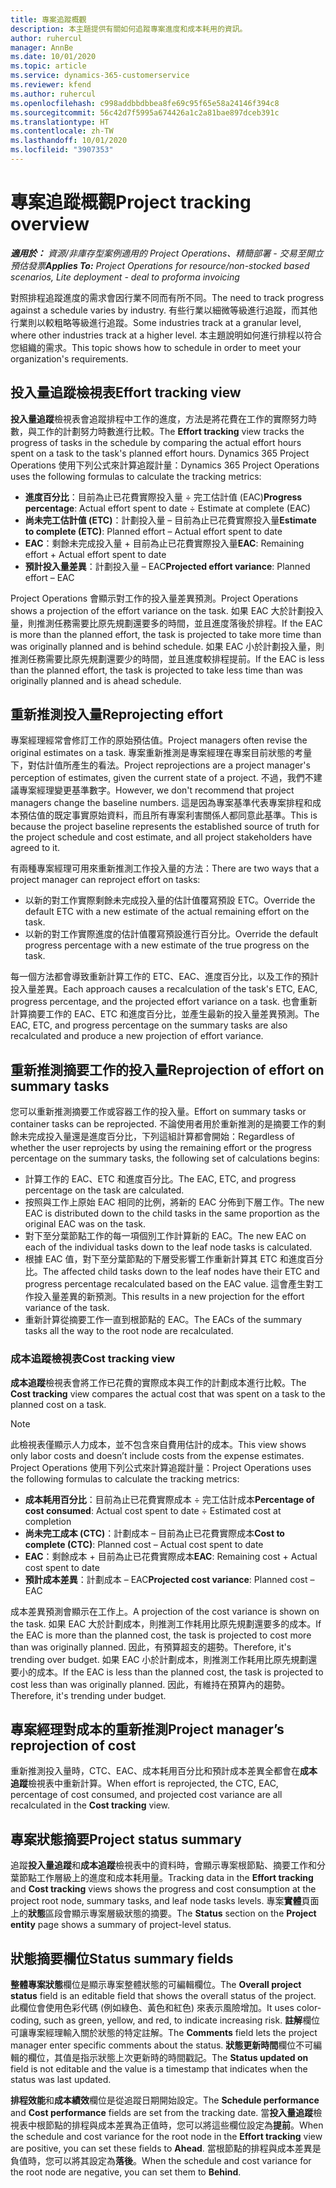 ```yaml
---
title: 專案追蹤概觀
description: 本主題提供有關如何追蹤專案進度和成本耗用的資訊。
author: ruhercul
manager: AnnBe
ms.date: 10/01/2020
ms.topic: article
ms.service: dynamics-365-customerservice
ms.reviewer: kfend
ms.author: ruhercul
ms.openlocfilehash: c998addbbdbbea8fe69c95f65e58a24146f394c8
ms.sourcegitcommit: 56c42d7f5995a674426a1c2a81bae897dceb391c
ms.translationtype: HT
ms.contentlocale: zh-TW
ms.lasthandoff: 10/01/2020
ms.locfileid: "3907353"
---
```

# <a name="project-tracking-overview"></a><span data-ttu-id="3d4e8-103">專案追蹤概觀</span><span class="sxs-lookup"><span data-stu-id="3d4e8-103">Project tracking overview</span></span>

<span data-ttu-id="3d4e8-104">_**適用於：** 資源/非庫存型案例適用的 Project Operations、精簡部署 - 交易至開立預估發票_</span><span class="sxs-lookup"><span data-stu-id="3d4e8-104">_**Applies To:** Project Operations for resource/non-stocked based scenarios, Lite deployment - deal to proforma invoicing_</span></span>

<span data-ttu-id="3d4e8-105">對照排程追蹤進度的需求會因行業不同而有所不同。</span><span class="sxs-lookup"><span data-stu-id="3d4e8-105">The need to track progress against a schedule varies by industry.</span></span> <span data-ttu-id="3d4e8-106">有些行業以細微等級進行追蹤，而其他行業則以較粗略等級進行追蹤。</span><span class="sxs-lookup"><span data-stu-id="3d4e8-106">Some industries track at a granular level, where other industries track at a higher level.</span></span> <span data-ttu-id="3d4e8-107">本主題說明如何進行排程以符合您組織的需求。</span><span class="sxs-lookup"><span data-stu-id="3d4e8-107">This topic shows how to schedule in order to meet your organization's requirements.</span></span>

## <a name="effort-tracking-view"></a><span data-ttu-id="3d4e8-108">投入量追蹤檢視表</span><span class="sxs-lookup"><span data-stu-id="3d4e8-108">Effort tracking view</span></span>

<span data-ttu-id="3d4e8-109">**投入量追蹤**檢視表會追蹤排程中工作的進度，方法是將花費在工作的實際努力時數，與工作的計劃努力時數進行比較。</span><span class="sxs-lookup"><span data-stu-id="3d4e8-109">The **Effort tracking** view tracks the progress of tasks in the schedule by comparing the actual effort hours spent on a task to the task's planned effort hours.</span></span> <span data-ttu-id="3d4e8-110">Dynamics 365 Project Operations 使用下列公式來計算追蹤計量：</span><span class="sxs-lookup"><span data-stu-id="3d4e8-110">Dynamics 365 Project Operations uses the following formulas to calculate the tracking metrics:</span></span>

- <span data-ttu-id="3d4e8-111">**進度百分比**：目前為止已花費實際投入量 ÷ 完工估計值 (EAC)</span><span class="sxs-lookup"><span data-stu-id="3d4e8-111">**Progress percentage**: Actual effort spent to date ÷ Estimate at complete (EAC)</span></span> 
- <span data-ttu-id="3d4e8-112">**尚未完工估計值 (ETC)**：計劃投入量 – 目前為止已花費實際投入量</span><span class="sxs-lookup"><span data-stu-id="3d4e8-112">**Estimate to complete (ETC)**: Planned effort – Actual effort spent to date</span></span> 
- <span data-ttu-id="3d4e8-113">**EAC**：剩餘未完成投入量 + 目前為止已花費實際投入量</span><span class="sxs-lookup"><span data-stu-id="3d4e8-113">**EAC**: Remaining effort + Actual effort spent to date</span></span> 
- <span data-ttu-id="3d4e8-114">**預計投入量差異**：計劃投入量 – EAC</span><span class="sxs-lookup"><span data-stu-id="3d4e8-114">**Projected effort variance**: Planned effort – EAC</span></span>

<span data-ttu-id="3d4e8-115">Project Operations 會顯示對工作的投入量差異預測。</span><span class="sxs-lookup"><span data-stu-id="3d4e8-115">Project Operations shows a projection of the effort variance on the task.</span></span> <span data-ttu-id="3d4e8-116">如果 EAC 大於計劃投入量，則推測任務需要比原先規劃還要多的時間，並且進度落後於排程。</span><span class="sxs-lookup"><span data-stu-id="3d4e8-116">If the EAC is more than the planned effort, the task is projected to take more time than was originally planned and is behind schedule.</span></span> <span data-ttu-id="3d4e8-117">如果 EAC 小於計劃投入量，則推測任務需要比原先規劃還要少的時間，並且進度較排程提前。</span><span class="sxs-lookup"><span data-stu-id="3d4e8-117">If the EAC is less than the planned effort, the task is projected to take less time than was originally planned and is ahead schedule.</span></span>

## <a name="reprojecting-effort"></a><span data-ttu-id="3d4e8-118">重新推測投入量</span><span class="sxs-lookup"><span data-stu-id="3d4e8-118">Reprojecting effort</span></span>

<span data-ttu-id="3d4e8-119">專案經理經常會修訂工作的原始預估值。</span><span class="sxs-lookup"><span data-stu-id="3d4e8-119">Project managers often revise the original estimates on a task.</span></span> <span data-ttu-id="3d4e8-120">專案重新推測是專案經理在專案目前狀態的考量下，對估計值所產生的看法。</span><span class="sxs-lookup"><span data-stu-id="3d4e8-120">Project reprojections are a project manager's perception of estimates, given the current state of a project.</span></span> <span data-ttu-id="3d4e8-121">不過，我們不建議專案經理變更基準數字。</span><span class="sxs-lookup"><span data-stu-id="3d4e8-121">However, we don't recommend that project managers change the baseline numbers.</span></span> <span data-ttu-id="3d4e8-122">這是因為專案基準代表專案排程和成本預估值的既定事實原始資料，而且所有專案利害關係人都同意此基準。</span><span class="sxs-lookup"><span data-stu-id="3d4e8-122">This is because the project baseline represents the established source of truth for the project schedule and cost estimate, and all project stakeholders have agreed to it.</span></span>

<span data-ttu-id="3d4e8-123">有兩種專案經理可用來重新推測工作投入量的方法：</span><span class="sxs-lookup"><span data-stu-id="3d4e8-123">There are two ways that a project manager can reproject effort on tasks:</span></span>

- <span data-ttu-id="3d4e8-124">以新的對工作實際剩餘未完成投入量的估計值覆寫預設 ETC。</span><span class="sxs-lookup"><span data-stu-id="3d4e8-124">Override the default ETC with a new estimate of the actual remaining effort on the task.</span></span> 
- <span data-ttu-id="3d4e8-125">以新的對工作實際進度的估計值覆寫預設進行百分比。</span><span class="sxs-lookup"><span data-stu-id="3d4e8-125">Override the default progress percentage with a new estimate of the true progress on the task.</span></span>

<span data-ttu-id="3d4e8-126">每一個方法都會導致重新計算工作的 ETC、EAC、進度百分比，以及工作的預計投入量差異。</span><span class="sxs-lookup"><span data-stu-id="3d4e8-126">Each approach causes a recalculation of the task's ETC, EAC, progress percentage, and the projected effort variance on a task.</span></span> <span data-ttu-id="3d4e8-127">也會重新計算摘要工作的 EAC、ETC 和進度百分比，並產生最新的投入量差異預測。</span><span class="sxs-lookup"><span data-stu-id="3d4e8-127">The EAC, ETC, and progress percentage on the summary tasks are also recalculated and produce a new projection of effort variance.</span></span>

## <a name="reprojection-of-effort-on-summary-tasks"></a><span data-ttu-id="3d4e8-128">重新推測摘要工作的投入量</span><span class="sxs-lookup"><span data-stu-id="3d4e8-128">Reprojection of effort on summary tasks</span></span>

<span data-ttu-id="3d4e8-129">您可以重新推測摘要工作或容器工作的投入量。</span><span class="sxs-lookup"><span data-stu-id="3d4e8-129">Effort on summary tasks or container tasks can be reprojected.</span></span> <span data-ttu-id="3d4e8-130">不論使用者用於重新推測的是摘要工作的剩餘未完成投入量還是進度百分比，下列這組計算都會開始：</span><span class="sxs-lookup"><span data-stu-id="3d4e8-130">Regardless of whether the user reprojects by using the remaining effort or the progress percentage on the summary tasks, the following set of calculations begins:</span></span>

- <span data-ttu-id="3d4e8-131">計算工作的 EAC、ETC 和進度百分比。</span><span class="sxs-lookup"><span data-stu-id="3d4e8-131">The EAC, ETC, and progress percentage on the task are calculated.</span></span>
- <span data-ttu-id="3d4e8-132">按照與工作上原始 EAC 相同的比例，將新的 EAC 分佈到下層工作。</span><span class="sxs-lookup"><span data-stu-id="3d4e8-132">The new EAC is distributed down to the child tasks in the same proportion as the original EAC was on the task.</span></span>
- <span data-ttu-id="3d4e8-133">對下至分葉節點工作的每一項個別工作計算新的 EAC。</span><span class="sxs-lookup"><span data-stu-id="3d4e8-133">The new EAC on each of the individual tasks down to the leaf node tasks is calculated.</span></span> 
- <span data-ttu-id="3d4e8-134">根據 EAC 值，對下至分葉節點的下層受影響工作重新計算其 ETC 和進度百分比。</span><span class="sxs-lookup"><span data-stu-id="3d4e8-134">The affected child tasks down to the leaf nodes have their ETC and progress percentage recalculated based on the EAC value.</span></span> <span data-ttu-id="3d4e8-135">這會產生對工作投入量差異的新預測。</span><span class="sxs-lookup"><span data-stu-id="3d4e8-135">This results in a new projection for the effort variance of the task.</span></span> 
- <span data-ttu-id="3d4e8-136">重新計算從摘要工作一直到根節點的 EAC。</span><span class="sxs-lookup"><span data-stu-id="3d4e8-136">The EACs of the summary tasks all the way to the root node are recalculated.</span></span>

### <a name="cost-tracking-view"></a><span data-ttu-id="3d4e8-137">成本追蹤檢視表</span><span class="sxs-lookup"><span data-stu-id="3d4e8-137">Cost tracking view</span></span> 

<span data-ttu-id="3d4e8-138">**成本追蹤**檢視表會將工作已花費的實際成本與工作的計劃成本進行比較。</span><span class="sxs-lookup"><span data-stu-id="3d4e8-138">The **Cost tracking** view compares the actual cost that was spent on a task to the planned cost on a task.</span></span> 

> [!NOTE]
> <span data-ttu-id="3d4e8-139">此檢視表僅顯示人力成本，並不包含來自費用估計的成本。</span><span class="sxs-lookup"><span data-stu-id="3d4e8-139">This view shows only labor costs and doesn’t include costs from the expense estimates.</span></span> <span data-ttu-id="3d4e8-140">Project Operations 使用下列公式來計算追蹤計量：</span><span class="sxs-lookup"><span data-stu-id="3d4e8-140">Project Operations uses the following formulas to calculate the tracking metrics:</span></span>

- <span data-ttu-id="3d4e8-141">**成本耗用百分比**：目前為止已花費實際成本 ÷ 完工估計成本</span><span class="sxs-lookup"><span data-stu-id="3d4e8-141">**Percentage of cost consumed**: Actual cost spent to date ÷ Estimated cost at completion</span></span>
- <span data-ttu-id="3d4e8-142">**尚未完工成本 (CTC)**：計劃成本 – 目前為止已花費實際成本</span><span class="sxs-lookup"><span data-stu-id="3d4e8-142">**Cost to complete (CTC)**: Planned cost – Actual cost spent to date</span></span>
- <span data-ttu-id="3d4e8-143">**EAC**：剩餘成本 + 目前為止已花費實際成本</span><span class="sxs-lookup"><span data-stu-id="3d4e8-143">**EAC**: Remaining cost + Actual cost spent to date</span></span>
- <span data-ttu-id="3d4e8-144">**預計成本差異**：計劃成本 – EAC</span><span class="sxs-lookup"><span data-stu-id="3d4e8-144">**Projected cost variance**: Planned cost – EAC</span></span>

<span data-ttu-id="3d4e8-145">成本差異預測會顯示在工作上。</span><span class="sxs-lookup"><span data-stu-id="3d4e8-145">A projection of the cost variance is shown on the task.</span></span> <span data-ttu-id="3d4e8-146">如果 EAC 大於計劃成本，則推測工作耗用比原先規劃還要多的成本。</span><span class="sxs-lookup"><span data-stu-id="3d4e8-146">If the EAC is more than the planned cost, the task is projected to cost more than was originally planned.</span></span> <span data-ttu-id="3d4e8-147">因此，有預算超支的趨勢。</span><span class="sxs-lookup"><span data-stu-id="3d4e8-147">Therefore, it's trending over budget.</span></span> <span data-ttu-id="3d4e8-148">如果 EAC 小於計劃成本，則推測工作耗用比原先規劃還要小的成本。</span><span class="sxs-lookup"><span data-stu-id="3d4e8-148">If the EAC is less than the planned cost, the task is projected to cost less than was originally planned.</span></span> <span data-ttu-id="3d4e8-149">因此，有維持在預算內的趨勢。</span><span class="sxs-lookup"><span data-stu-id="3d4e8-149">Therefore, it's trending under budget.</span></span>

## <a name="project-managers-reprojection-of-cost"></a><span data-ttu-id="3d4e8-150">專案經理對成本的重新推測</span><span class="sxs-lookup"><span data-stu-id="3d4e8-150">Project manager’s reprojection of cost</span></span>

<span data-ttu-id="3d4e8-151">重新推測投入量時，CTC、EAC、成本耗用百分比和預計成本差異全都會在**成本追蹤**檢視表中重新計算。</span><span class="sxs-lookup"><span data-stu-id="3d4e8-151">When effort is reprojected, the CTC, EAC, percentage of cost consumed, and projected cost variance are all recalculated in the **Cost tracking** view.</span></span>

## <a name="project-status-summary"></a><span data-ttu-id="3d4e8-152">專案狀態摘要</span><span class="sxs-lookup"><span data-stu-id="3d4e8-152">Project status summary</span></span>

<span data-ttu-id="3d4e8-153">追蹤**投入量追蹤**和**成本追蹤**檢視表中的資料時，會顯示專案根節點、摘要工作和分葉節點工作層級上的進度和成本耗用量。</span><span class="sxs-lookup"><span data-stu-id="3d4e8-153">Tracking data in the **Effort tracking** and **Cost tracking** views shows the progress and cost consumption at the project root node, summary tasks, and leaf node tasks levels.</span></span> <span data-ttu-id="3d4e8-154">專案**實體**頁面上的**狀態**區段會顯示專案層級狀態的摘要。</span><span class="sxs-lookup"><span data-stu-id="3d4e8-154">The **Status** section on the **Project entity** page shows a summary of project-level status.</span></span>

## <a name="status-summary-fields"></a><span data-ttu-id="3d4e8-155">狀態摘要欄位</span><span class="sxs-lookup"><span data-stu-id="3d4e8-155">Status summary fields</span></span>

<span data-ttu-id="3d4e8-156">**整體專案狀態**欄位是顯示專案整體狀態的可編輯欄位。</span><span class="sxs-lookup"><span data-stu-id="3d4e8-156">The **Overall project status** field is an editable field that shows the overall status of the project.</span></span> <span data-ttu-id="3d4e8-157">此欄位會使用色彩代碼 (例如綠色、黃色和紅色) 來表示風險增加。</span><span class="sxs-lookup"><span data-stu-id="3d4e8-157">It uses color-coding, such as green, yellow, and red, to indicate increasing risk.</span></span> <span data-ttu-id="3d4e8-158">**註解**欄位可讓專案經理輸入關於狀態的特定註解。</span><span class="sxs-lookup"><span data-stu-id="3d4e8-158">The **Comments** field lets the project manager enter specific comments about the status.</span></span> <span data-ttu-id="3d4e8-159">**狀態更新時間**欄位不可編輯的欄位，其值是指示狀態上次更新時的時間戳記。</span><span class="sxs-lookup"><span data-stu-id="3d4e8-159">The **Status updated on** field is not editable and the value is a timestamp that indicates when the status was last updated.</span></span>

<span data-ttu-id="3d4e8-160">**排程效能**和**成本績效**欄位是從追蹤日期開始設定。</span><span class="sxs-lookup"><span data-stu-id="3d4e8-160">The **Schedule performance** and **Cost performance** fields are set from the tracking date.</span></span> <span data-ttu-id="3d4e8-161">當**投入量追蹤**檢視表中根節點的排程與成本差異為正值時，您可以將這些欄位設定為**提前**。</span><span class="sxs-lookup"><span data-stu-id="3d4e8-161">When the schedule and cost variance for the root node in the **Effort tracking** view are positive, you can set these fields to **Ahead**.</span></span> <span data-ttu-id="3d4e8-162">當根節點的排程與成本差異是負值時，您可以將其設定為**落後**。</span><span class="sxs-lookup"><span data-stu-id="3d4e8-162">When the schedule and cost variance for the root node are negative, you can set them to **Behind**.</span></span>
